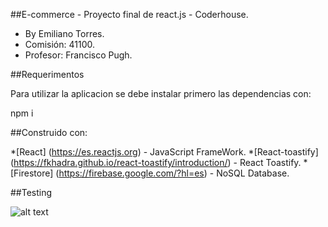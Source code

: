 ##E-commerce - Proyecto final de react.js - Coderhouse.

- By Emiliano Torres. 
- Comisión: 41100. 
- Profesor: Francisco Pugh.

##Requerimentos

Para utilizar la aplicacion se debe instalar primero las dependencias con:

npm i

##Construido con:

*[React] (https://es.reactjs.org) - JavaScript FrameWork. 
*[React-toastify] (https://fkhadra.github.io/react-toastify/introduction/) - React Toastify. 
*[Firestore] (https://firebase.google.com/?hl=es) - NoSQL Database.

##Testing

![alt text]()